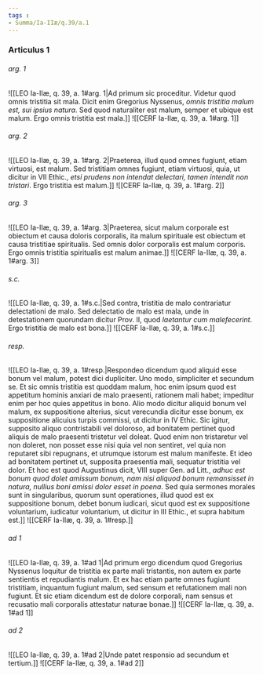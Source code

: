 ```yaml
---
tags : 
- Summa/Ia-IIæ/q.39/a.1
---
```


### Articulus 1

###### arg. 1
![[LEO Ia-IIæ, q. 39, a. 1#arg. 1|Ad primum sic proceditur. Videtur quod omnis tristitia sit mala. Dicit enim Gregorius Nyssenus, *omnis tristitia malum est, sui ipsius natura*. Sed quod naturaliter est malum, semper et ubique est malum. Ergo omnis tristitia est mala.]]
![[CERF Ia-IIæ, q. 39, a. 1#arg. 1]]

###### arg. 2
![[LEO Ia-IIæ, q. 39, a. 1#arg. 2|Praeterea, illud quod omnes fugiunt, etiam virtuosi, est malum. Sed tristitiam omnes fugiunt, etiam virtuosi, quia, ut dicitur in VII Ethic., *etsi prudens non intendat delectari, tamen intendit non tristari*. Ergo tristitia est malum.]]
![[CERF Ia-IIæ, q. 39, a. 1#arg. 2]]

###### arg. 3
![[LEO Ia-IIæ, q. 39, a. 1#arg. 3|Praeterea, sicut malum corporale est obiectum et causa doloris corporalis, ita malum spirituale est obiectum et causa tristitiae spiritualis. Sed omnis dolor corporalis est malum corporis. Ergo omnis tristitia spiritualis est malum animae.]]
![[CERF Ia-IIæ, q. 39, a. 1#arg. 3]]

###### s.c.
![[LEO Ia-IIæ, q. 39, a. 1#s.c.|Sed contra, tristitia de malo contrariatur delectationi de malo. Sed delectatio de malo est mala, unde in detestationem quorundam dicitur Prov. II, quod *laetantur cum malefecerint*. Ergo tristitia de malo est bona.]]
![[CERF Ia-IIæ, q. 39, a. 1#s.c.]]

###### resp.
![[LEO Ia-IIæ, q. 39, a. 1#resp.|Respondeo dicendum quod aliquid esse bonum vel malum, potest dici dupliciter. Uno modo, simpliciter et secundum se. Et sic omnis tristitia est quoddam malum, hoc enim ipsum quod est appetitum hominis anxiari de malo praesenti, rationem mali habet; impeditur enim per hoc quies appetitus in bono. Alio modo dicitur aliquid bonum vel malum, ex suppositione alterius, sicut verecundia dicitur esse bonum, ex suppositione alicuius turpis commissi, ut dicitur in IV Ethic. Sic igitur, supposito aliquo contristabili vel doloroso, ad bonitatem pertinet quod aliquis de malo praesenti tristetur vel doleat. Quod enim non tristaretur vel non doleret, non posset esse nisi quia vel non sentiret, vel quia non reputaret sibi repugnans, et utrumque istorum est malum manifeste. Et ideo ad bonitatem pertinet ut, supposita praesentia mali, sequatur tristitia vel dolor. Et hoc est quod Augustinus dicit, VIII super Gen. ad Litt., *adhuc est bonum quod dolet amissum bonum, nam nisi aliquod bonum remansisset in natura, nullius boni amissi dolor esset in poena*. Sed quia sermones morales sunt in singularibus, quorum sunt operationes, illud quod est ex suppositione bonum, debet bonum iudicari, sicut quod est ex suppositione voluntarium, iudicatur voluntarium, ut dicitur in III Ethic., et supra habitum est.]]
![[CERF Ia-IIæ, q. 39, a. 1#resp.]]

###### ad 1
![[LEO Ia-IIæ, q. 39, a. 1#ad 1|Ad primum ergo dicendum quod Gregorius Nyssenus loquitur de tristitia ex parte mali tristantis, non autem ex parte sentientis et repudiantis malum. Et ex hac etiam parte omnes fugiunt tristitiam, inquantum fugiunt malum, sed sensum et refutationem mali non fugiunt. Et sic etiam dicendum est de dolore corporali, nam sensus et recusatio mali corporalis attestatur naturae bonae.]]
![[CERF Ia-IIæ, q. 39, a. 1#ad 1]]

###### ad 2
![[LEO Ia-IIæ, q. 39, a. 1#ad 2|Unde patet responsio ad secundum et tertium.]]
![[CERF Ia-IIæ, q. 39, a. 1#ad 2]]

